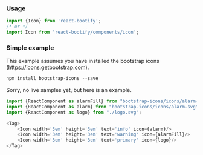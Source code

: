 
### Usage

```js static
import {Icon} from 'react-bootify';
/* or */
import Icon from 'react-bootify/components/icon';
```

### Simple example

This example assumes you have installed the bootstrap icons (https://icons.getbootstrap.com).

```js static
npm install bootstrap-icons --save
```

Sorry, no live samples yet, but here is an example.

```js static
import {ReactComponent as alarmFill} from "bootstrap-icons/icons/alarm-fill.svg";
import {ReactComponent as alarm} from "bootstrap-icons/icons/alarm.svg";
import {ReactComponent as logo} from "./logo.svg";

<Tag>
    <Icon width='3em' height='3em' text='info' icon={alarm}/>
    <Icon width='3em' height='3em' text='warning' icon={alarmFill}/>
    <Icon width='3em' height='3em' text='primary' icon={logo}/>
</Tag>
 ```

